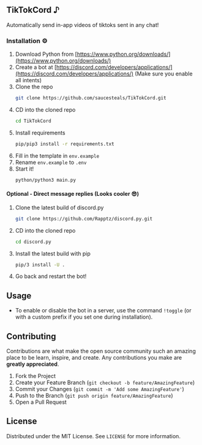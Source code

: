 ## TikTokCord ♪
Automatically send in-app videos of tiktoks sent in any chat!

### Installation ⚙️

1. Download Python from [https://www.python.org/downloads/](https://www.python.org/downloads/)
2. Create a bot at [https://discord.com/developers/applications/](https://discord.com/developers/applications/) (Make sure you enable all intents)
3. Clone the repo
   ```sh
   git clone https://github.com/saucesteals/TikTokCord.git
   ```
4. CD into the cloned repo
   ```sh
   cd TikTokCord
   ```
5. Install requirements
   ```sh
   pip/pip3 install -r requirements.txt
   ```
6. Fill in the template in `env.example`
7. Rename `env.example` to `.env`
8. Start it!
   ```sh
   python/python3 main.py
   ```


#### Optional - Direct message replies (Looks cooler 😎)
1. Clone the latest build of discord.py
   ```sh
   git clone https://github.com/Rapptz/discord.py.git
   ```
2. CD into the cloned repo
   ```sh
   cd discord.py
   ```
3. Install the latest build with pip
   ```sh
   pip/3 install -U .
   ```
4. Go back and restart the bot!


## Usage

* To enable or disable the bot in a server, use the command `!toggle` (or with a custom prefix if you set one during installation).

## Contributing

Contributions are what make the open source community such an amazing place to be learn, inspire, and create. Any contributions you make are **greatly appreciated**.

1. Fork the Project
2. Create your Feature Branch (`git checkout -b feature/AmazingFeature`)
3. Commit your Changes (`git commit -m 'Add some AmazingFeature'`)
4. Push to the Branch (`git push origin feature/AmazingFeature`)
5. Open a Pull Request


## License

Distributed under the MIT License. See `LICENSE` for more information.